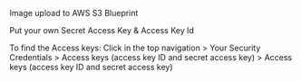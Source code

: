 Image upload to AWS S3 Blueprint

Put your own Secret Access Key & Access Key Id

To find the Access keys:
Click <your name> in the top navigation > Your Security Credentials > Access keys (access key ID and secret access key) > Access keys (access key ID and secret access key)
